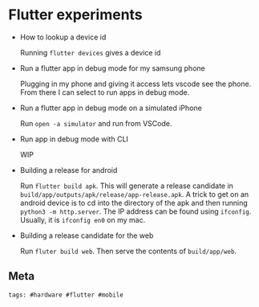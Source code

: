 # Flutter experiments

- How to lookup a device id

  Running `flutter devices` gives a device id

- Run a flutter app in debug mode for my samsung phone

  Plugging in my phone and giving it access lets vscode see the phone. From
  there I can select to run apps in debug mode.

- Run a flutter app in debug mode on a simulated iPhone

  Run `open -a simulator` and run from VSCode.

- Run app in debug mode with CLI

  WIP

- Building a release for android

  Run `flutter build apk`. This will generate a release candidate in
  `build/app/outputs/apk/release/app-release.apk`. A trick to get on an android
  device is to cd into the directory of the apk and then running `python3 -m
http.server`. The IP address can be found using `ifconfig`. Usually, it is
  `ifconfig en0` on my mac.

- Building a release candidate for the web

  Run `fluter build web`. Then serve the contents of `build/app/web`.

## Meta

    tags: #hardware #flutter #mobile
